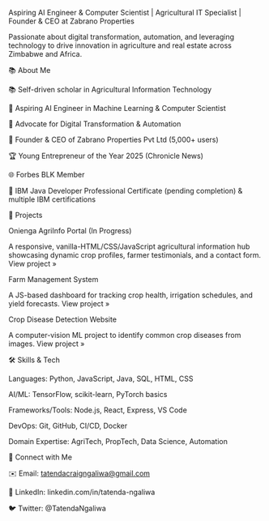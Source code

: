 Aspiring AI Engineer & Computer Scientist | Agricultural IT Specialist | Founder & CEO at Zabrano Properties

Passionate about digital transformation, automation, and leveraging technology to drive innovation in agriculture and real estate across Zimbabwe and Africa.

📚 About Me

📚 Self-driven scholar in Agricultural Information Technology

🤖 Aspiring AI Engineer in Machine Learning & Computer Scientist

🔄 Advocate for Digital Transformation & Automation

💼 Founder & CEO of Zabrano Properties Pvt Ltd (5,000+ users)

🏆 Young Entrepreneur of the Year 2025 (Chronicle News)

🌐 Forbes BLK Member

📜 IBM Java Developer Professional Certificate (pending completion) & multiple IBM certifications


🚀 Projects

Onienga AgriInfo Portal (In Progress)

A responsive, vanilla-HTML/CSS/JavaScript agricultural information hub showcasing dynamic crop profiles, farmer testimonials, and a contact form.
View project »

Farm Management System

A JS-based dashboard for tracking crop health, irrigation schedules, and yield forecasts.
View project »

Crop Disease Detection Website

A computer-vision ML project to identify common crop diseases from images.
View project »


🛠️ Skills & Tech

Languages: Python, JavaScript, Java, SQL, HTML, CSS

AI/ML: TensorFlow, scikit-learn, PyTorch basics

Frameworks/Tools: Node.js, React, Express, VS Code

DevOps: Git, GitHub, CI/CD, Docker

Domain Expertise: AgriTech, PropTech, Data Science, Automation


🌱 Connect with Me

✉️ Email: tatendacraigngaliwa@gmail.com

🔗 LinkedIn: linkedin.com/in/tatenda-ngaliwa

🐦 Twitter: @TatendaNgaliwa


